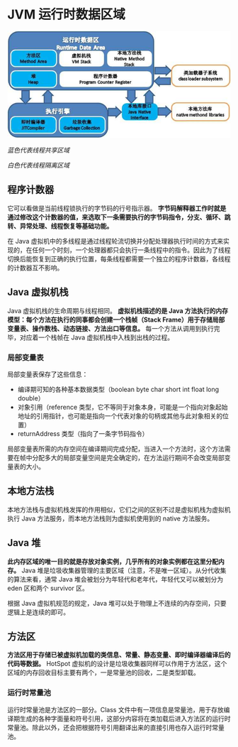 # JVM 运行时数据区域

![](../../img/JVM-Runtime-Data-Area.jpg)

*蓝色代表线程共享区域*

*白色代表线程隔离区域*

## 程序计数器

它可以看做是当前线程锁执行的字节码的行号指示器。 **字节码解释器工作时就是通过修改这个计数器的值，来选取下一条需要执行的字节码指令，分支、循环、跳转、异常处理、线程恢复等基础功能。**

在 Java 虚拟机中的多线程是通过线程轮流切换并分配处理器执行时间的方式来实现的，在任何一个时刻，一个处理器都只会执行一条线程中的指令。因此为了线程切换后能恢复到正确的执行位置，每条线程都需要一个独立的程序计数器，各线程的计数器互不影响。

## Java 虚拟机栈
Java 虚拟机栈的生命周期与线程相同。 **虚拟机栈描述的是 Java 方法执行的内存模型：每个方法在执行的同事都会创建一个栈帧（Stack Frame）用于存储局部变量表、操作数栈、动态链接、方法出口等信息。** 每一个方法从调用到执行完毕，对应着一个栈帧在 Java 虚拟机栈中入栈到出栈的过程。

### 局部变量表
局部变量表保存了这些信息：
- 编译期可知的各种基本数据类型（boolean byte char short int float long double）
- 对象引用（reference 类型，它不等同于对象本身，可能是一个指向对象起始地址的引用指针，也可能是指向一个代表对象的句柄或其他与此对象相关的位置）
- returnAddress 类型（指向了一条字节码指令）

局部变量表所需的内存空间在编译期间完成分配，当进入一个方法时，这个方法需要在帧中分配多大的局部变量空间是完全确定的，在方法运行期间不会改变局部变量表的大小。

## 本地方法栈

本地方法栈与虚拟机栈发挥的作用相似，它们之间的区别不过是虚拟机栈为虚拟机执行 Java 方法服务，而本地方法栈则为虚拟机使用到的 native 方法服务。

## Java 堆

**此内存区域的唯一目的就是存放对象实例，几乎所有的对象实例都在这里分配内存。** Java 堆是垃圾收集器管理的主要区域（注意，不是唯一区域）。从分代收集的算法来看，通常 Java 堆会被划分为年轻代和老年代，年轻代又可以被划分为 eden 区和两个 survivor 区。

根据 Java 虚拟机规范的规定，Java 堆可以处于物理上不连续的内存空间，只要逻辑上是连续的即可。

## 方法区

**方法区用于存储已被虚拟机加载的类信息、常量、静态变量、即时编译器编译后的代码等数据。** HotSpot 虚拟机的设计是垃圾收集器同样可以作用于方法区，这个区域的内存回收目标主要有两个，一是常量池的回收，二是类型卸载。

### 运行时常量池
运行时常量池是方法区的一部分。Class 文件中有一项信息是常量池，用于存放编译期生成的各种字面量和符号引用，这部分内容将在类加载后进入方法区的运行时常量池。除此以外，还会把根据符号引用翻译出来的直接引用也存入运行时常量池。